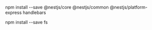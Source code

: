 npm install --save @nestjs/core @nestjs/common @nestjs/platform-express handlebars

npm install --save fs
